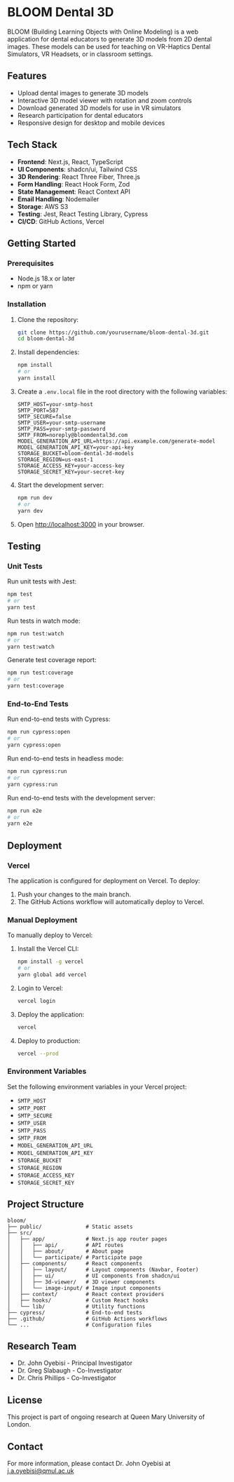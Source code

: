 # BLOOM Dental 3D

BLOOM (Building Learning Objects with Online Modeling) is a web application for dental educators to generate 3D models from 2D dental images. These models can be used for teaching on VR-Haptics Dental Simulators, VR Headsets, or in classroom settings.

## Features

- Upload dental images to generate 3D models
- Interactive 3D model viewer with rotation and zoom controls
- Download generated 3D models for use in VR simulators
- Research participation for dental educators
- Responsive design for desktop and mobile devices

## Tech Stack

- **Frontend**: Next.js, React, TypeScript
- **UI Components**: shadcn/ui, Tailwind CSS
- **3D Rendering**: React Three Fiber, Three.js
- **Form Handling**: React Hook Form, Zod
- **State Management**: React Context API
- **Email Handling**: Nodemailer
- **Storage**: AWS S3
- **Testing**: Jest, React Testing Library, Cypress
- **CI/CD**: GitHub Actions, Vercel

## Getting Started

### Prerequisites

- Node.js 18.x or later
- npm or yarn

### Installation

1. Clone the repository:
   ```bash
   git clone https://github.com/yourusername/bloom-dental-3d.git
   cd bloom-dental-3d
   ```

2. Install dependencies:
   ```bash
   npm install
   # or
   yarn install
   ```

3. Create a `.env.local` file in the root directory with the following variables:
   ```
   SMTP_HOST=your-smtp-host
   SMTP_PORT=587
   SMTP_SECURE=false
   SMTP_USER=your-smtp-username
   SMTP_PASS=your-smtp-password
   SMTP_FROM=noreply@bloomdental3d.com
   MODEL_GENERATION_API_URL=https://api.example.com/generate-model
   MODEL_GENERATION_API_KEY=your-api-key
   STORAGE_BUCKET=bloom-dental-3d-models
   STORAGE_REGION=us-east-1
   STORAGE_ACCESS_KEY=your-access-key
   STORAGE_SECRET_KEY=your-secret-key
   ```

4. Start the development server:
   ```bash
   npm run dev
   # or
   yarn dev
   ```

5. Open [http://localhost:3000](http://localhost:3000) in your browser.

## Testing

### Unit Tests

Run unit tests with Jest:

```bash
npm test
# or
yarn test
```

Run tests in watch mode:

```bash
npm run test:watch
# or
yarn test:watch
```

Generate test coverage report:

```bash
npm run test:coverage
# or
yarn test:coverage
```

### End-to-End Tests

Run end-to-end tests with Cypress:

```bash
npm run cypress:open
# or
yarn cypress:open
```

Run end-to-end tests in headless mode:

```bash
npm run cypress:run
# or
yarn cypress:run
```

Run end-to-end tests with the development server:

```bash
npm run e2e
# or
yarn e2e
```

## Deployment

### Vercel

The application is configured for deployment on Vercel. To deploy:

1. Push your changes to the main branch.
2. The GitHub Actions workflow will automatically deploy to Vercel.

### Manual Deployment

To manually deploy to Vercel:

1. Install the Vercel CLI:
   ```bash
   npm install -g vercel
   # or
   yarn global add vercel
   ```

2. Login to Vercel:
   ```bash
   vercel login
   ```

3. Deploy the application:
   ```bash
   vercel
   ```

4. Deploy to production:
   ```bash
   vercel --prod
   ```

### Environment Variables

Set the following environment variables in your Vercel project:

- `SMTP_HOST`
- `SMTP_PORT`
- `SMTP_SECURE`
- `SMTP_USER`
- `SMTP_PASS`
- `SMTP_FROM`
- `MODEL_GENERATION_API_URL`
- `MODEL_GENERATION_API_KEY`
- `STORAGE_BUCKET`
- `STORAGE_REGION`
- `STORAGE_ACCESS_KEY`
- `STORAGE_SECRET_KEY`

## Project Structure

```
bloom/
├── public/              # Static assets
├── src/
│   ├── app/             # Next.js app router pages
│   │   ├── api/         # API routes
│   │   ├── about/       # About page
│   │   └── participate/ # Participate page
│   ├── components/      # React components
│   │   ├── layout/      # Layout components (Navbar, Footer)
│   │   ├── ui/          # UI components from shadcn/ui
│   │   ├── 3d-viewer/   # 3D viewer components
│   │   └── image-input/ # Image input components
│   ├── context/         # React context providers
│   ├── hooks/           # Custom React hooks
│   └── lib/             # Utility functions
├── cypress/             # End-to-end tests
├── .github/             # GitHub Actions workflows
└── ...                  # Configuration files
```

## Research Team

- Dr. John Oyebisi - Principal Investigator
- Dr. Greg Slabaugh - Co-Investigator
- Dr. Chris Phillips - Co-Investigator

## License

This project is part of ongoing research at Queen Mary University of London.

## Contact

For more information, please contact Dr. John Oyebisi at j.a.oyebisi@qmul.ac.uk
